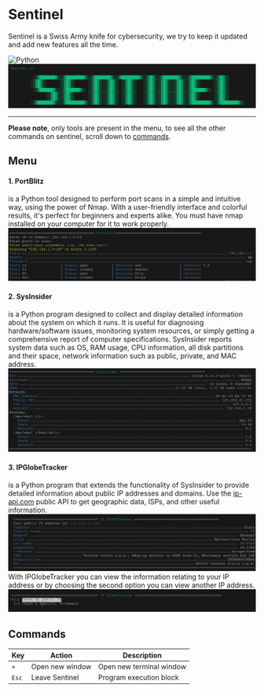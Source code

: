 # Sentinel
Sentinel is a Swiss Army knife for cybersecurity, we try to keep it updated and add new features all the time.

![Python](https://img.shields.io/badge/Python-3776AB?style=flat&logo=python&logoColor=white)
![sentinel](./sentinel/assets/welcome.png)

---

**Please note**, only tools are present in the menu, to see all the other commands on sentinel, scroll down to [commands](#commands).

## Menu

#### 1. PortBlitz
is a Python tool designed to perform port scans in a simple and intuitive way, using the power of Nmap. With a user-friendly interface and colorful results, it's perfect for beginners and experts alike. You must have nmap installed on your computer for it to work properly.
![PortBlitz](./sentinel/assets/portblitz-output.png)

#### 2. SysInsider
is a Python program designed to collect and display detailed information about the system on which it runs. It is useful for diagnosing hardware/software issues, monitoring system resources, or simply getting a comprehensive report of computer specifications. SysInsider reports system data such as OS, RAM usage, CPU information, all disk partitions and their space, network information such as public, private, and MAC address.
![SysInsider](./sentinel/assets/sysinsider-output.png)

#### 3. IPGlobeTracker
is a Python program that extends the functionality of SysInsider to provide detailed information about public IP addresses and domains. Use the [ip-api.com](https://ip-api.com/) public API to get geographic data, ISPs, and other useful information.
![IPGlobeTrackerOutput](./sentinel/assets/ip-globetracker-output.png)
With IPGlobeTracker you can view the information relating to your IP address or by choosing the second option you can view another IP address.
![IPGlobeTrackerMenu](./sentinel/assets/ip-globetracker-menu.png)

## Commands

| Key         | Action              | Description                                |
|------------ |---------------------|--------------------------------------------|
| `+`         | Open new window     | Open new terminal window                   |
| `Esc`       | Leave Sentinel      | Program execution block                    |